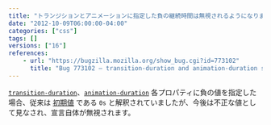 ```yaml
---
title: "トランジションとアニメーションに指定した負の継続時間は無視されるようになりました"
date: "2012-10-09T06:00:00-04:00"
categories: ["css"]
tags: []
versions: ["16"]
references:
    - url: "https://bugzilla.mozilla.org/show_bug.cgi?id=773102"
      title: "Bug 773102 – transition-duration and animation-duration should reject negative values at parse time"
---
```

[`transition-duration`](https://developer.mozilla.org/docs/Web/CSS/transition-duration)、[`animation-duration`](https://developer.mozilla.org/docs/Web/CSS/animation-duration) 各プロパティに負の値を指定した場合、従来は [初期値](https://developer.mozilla.org/docs/Web/CSS/initial_value) である `0s` と解釈されていましたが、今後は不正な値として見なされ、宣言自体が無視されます。
